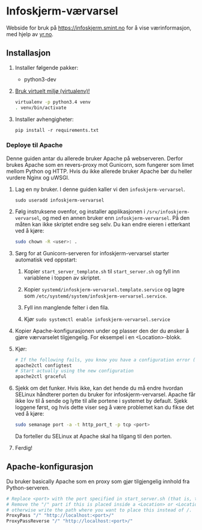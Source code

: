 # Infoskjerm-værvarsel

Webside for bruk på https://infoskjerm.smint.no for å vise værinformasjon, med
hjelp av [yr.no](https://yr.no).

## Installasjon

1. Installer følgende pakker:

    * python3-dev

3. [Bruk virtuelt miljø (virtualenv)!](https://iamzed.com/2009/05/07/a-primer-on-virtualenv/)

   ```bash
   virtualenv -p python3.4 venv
   . venv/bin/activate
   ```

4. Installer avhengigheter:
        
   <code>pip install -r requirements.txt</code>

### Deploye til Apache

Denne guiden antar du allerede bruker Apache på webserveren. Derfor brukes Apache
som en revers-proxy mot Gunicorn, som fungerer som limet mellom Python og HTTP.
Hvis du ikke allerede bruker Apache bør du heller vurdere Nginx og uWSGI.

1. Lag en ny bruker. I denne guiden kaller vi den `infoskjerm-vervarsel`.

    ```
    sudo useradd infoskjerm-vervarsel
    ```

2. Følg instruksene ovenfor, og installer applikasjonen i `/srv/infoskjerm-vervarsel`,
   og med en annen bruker enn `infoskjerm-vervarsel`. På den måten kan ikke skriptet
   endre seg selv. Du kan endre eieren i etterkant ved å kjøre:

   ```sh
   sudo chown -R <user>: .
   ```

5. Sørg for at Gunicorn-serveren for infoskjerm-vervarsel starter automatisk ved oppstart:

   1. Kopier `start_server_template.sh` til `start_server.sh` og fyll inn variablene i toppen av skriptet.

   1. Kopier `systemd/infoskjerm-vervarsel.template.service` og lagre som `/etc/systemd/system/infoskjerm-vervarsel.service`.
   2. Fyll inn manglende felter i den fila.
   3. Kjør `sudo systemctl enable infoskjerm-vervarsel.service`

7. Kopier Apache-konfigurasjonen under og plasser den der du ønsker å gjøre
   værvarselet tilgjengelig. For eksempel i en &lt;Location&gt;-blokk.

8. Kjør:

    ```sh
    # If the following fails, you know you have a configuration error (but the server is still up)
    apache2ctl configtest
    # Start actually using the new configuration
    apache2ctl graceful
    ```

10. Sjekk om det funker. Hvis ikke, kan det hende du må endre hvordan SELinux håndterer
    porten du bruker for infoskjerm-vervarsel. Apache får ikke lov til å sende og lytte
    til alle portene i systemet by default. Sjekk loggene først, og hvis
    dette viser seg å være problemet kan du fikse det ved å kjøre:

    ```sh
    sudo semanage port -a -t http_port_t -p tcp <port>
    ```
    
    Da forteller du SELinux at Apache skal ha tilgang til den porten.

12. Ferdig!

## Apache-konfigurasjon

Du bruker basically Apache som en proxy som gjør tilgjengelig innhold fra
Python-serveren.

```apache
# Replace <port> with the port specified in start_server.sh (that is, the port infoskjerm-vervarsel actually runs at)
# Remove the "/" part if this is placed inside a <Location> or <LocationMatch>,
# otherwise write the path where you want to place this instead of /.
ProxyPass "/" "http://localhost:<port>/"
ProxyPassReverse "/" "http://localhost:<port>/"
```
